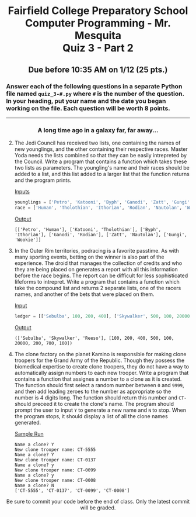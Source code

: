 <h1 align="center">
    Fairfield College Preparatory School<br>
    Computer Programming - Mr. Mesquita<br>
    Quiz 3 - Part 2
</h1>

<h2 align="center">Due before 10:35 AM on 1/12 (25 pts.)</h2>

### Answer each of the following questions in a separate Python file named `quiz_3-#.py` where `#` is the number of the question. In your heading, put your name and the date you began working on the file. Each question will be worth 8 points.

---

<h3 align="center">A long time ago in a galaxy far, far away...</h3>

2. The Jedi Council has received two lists, one containing the names of new younglings, and the other containing their respective races. Master Yoda needs the lists combined so that they can be easily intrepreted by the Council. Write a program that contains a function which takes these two lists as parameters. The youngling's name and their races should be added to a list, and this list added to a larger list that the function returns and the program prints.

   <ins>Inputs</ins>
   ```python
   younglings = ['Petro', 'Katooni', 'Byph', 'Ganodi', 'Zatt', 'Gungi']
   race = ['Human', 'Tholothian', 'Ithorian', 'Rodian', 'Nautolan', 'Wookie']
   ```

   <ins>Output</ins>
   ```
   [['Petro', 'Human'], ['Katooni', 'Tholothian'], ['Byph', 'Ithorian'], ['Ganodi', 'Rodian'], ['Zatt', 'Nautolan'], ['Gungi', 'Wookie']]
   ```

3. In the Outer Rim territories, podracing is a favorite passtime. As with many sporting events, betting on the winner is also part of the experience. The droid that manages the collection of credits and who they are being placed on generates a report with all this information before the race begins. The report can be difficult for less sophisticated lifeforms to intrepret. Write a program that contains a function which take the compound list and returns 2 separate lists, one of the racers names, and another of the bets that were placed on them.
   
   <ins>Input</ins>
   ```python
   ledger = [['Sebulba', 100, 200, 400], ['Skywalker', 500, 100, 20000], ['Reeso', 200, 700, 100]]
   ```

   <ins>Output</ins>
   ```
   (['Sebulba', 'Skywalker', 'Reeso'], [100, 200, 400, 500, 100, 20000, 200, 700, 100])
   ```

4. The clone factory on the planet Kamino is responsible for making clone troopers for the Grand Army of the Republic. Though they possess the biomedical expertise to create clone troopers, they do not have a way to automatically assign numbers to each new trooper. Write a program that contains a function that assignes a number to a clone as it is created. The function should first select a random number between `0` and `9999`, and then add leading zeroes to the number as appropriate so the number is 4 digits long. The function should return this number and `CT-` should preceed it to create the clone's name. The program should prompt the user to input `Y` to generate a new name and `N` to stop. When the program stops, it should display a list of all the clone names generated.

   <ins>Sample Run</ins>
   ```
   Name a clone? Y
   New clone trooper name: CT-5555
   Name a clone? Y
   New clone trooper name: CT-0137
   Name a clone? y
   New clone trooper name: CT-0099
   Name a clone? y
   New clone trooper name: CT-0008
   Name a clone? N
   ['CT-5555', 'CT-0137', 'CT-0099', 'CT-0008']
   ```

<p align="center">Be sure to commit your code before the end of class. Only the latest commit will be graded.</p>
